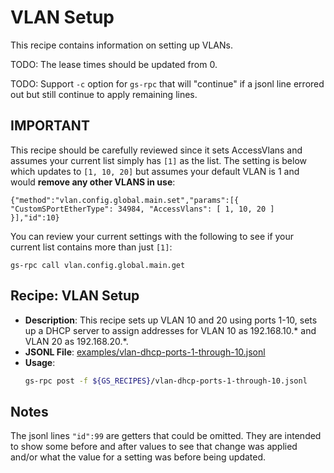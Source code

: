 # VLAN Setup

This recipe contains information on setting up VLANs.

TODO: The lease times should be updated from 0.

TODO: Support `-c` option for `gs-rpc` that will "continue" if a jsonl line errored out but still continue to apply remaining lines.

## IMPORTANT

This recipe should be carefully reviewed since it sets AccessVlans and assumes your current list simply has `[1]` as the list. The setting is below which updates to `[1, 10, 20]` but assumes your default VLAN is 1 and would **remove any other VLANS in use**:

```
{"method":"vlan.config.global.main.set","params":[{ "CustomSPortEtherType": 34984, "AccessVlans": [ 1, 10, 20 ] }],"id":10}
```

You can review your current settings with the following to see if your current list contains more than just `[1]`:

```
gs-rpc call vlan.config.global.main.get
```

## Recipe: VLAN Setup

- **Description**: This recipe sets up VLAN 10 and 20 using ports 1-10, sets up a DHCP server to assign addresses for VLAN 10 as 192.168.10.* and VLAN 20 as 192.168.20.*.
- **JSONL File**: [examples/vlan-dhcp-ports-1-through-10.jsonl](examples/vlan-dhcp-ports-1-through-10.jsonl)
- **Usage**:
  ```bash
  gs-rpc post -f ${GS_RECIPES}/vlan-dhcp-ports-1-through-10.jsonl
  ```

## Notes

The jsonl lines `"id":99` are getters that could be omitted. They are intended to show some before and after values to see that change was applied and/or what the value for a setting was before being updated.
